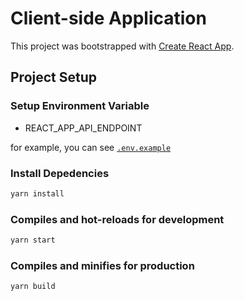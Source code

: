 # Client-side Application

This project was bootstrapped with [Create React App](https://github.com/facebook/create-react-app).

## Project Setup

### Setup Environment Variable

- REACT_APP_API_ENDPOINT

for example, you can see [`.env.example`](.env.example)

### Install Depedencies

```bash
yarn install
```

### Compiles and hot-reloads for development

```bash
yarn start
```

### Compiles and minifies for production

```bash
yarn build
```
